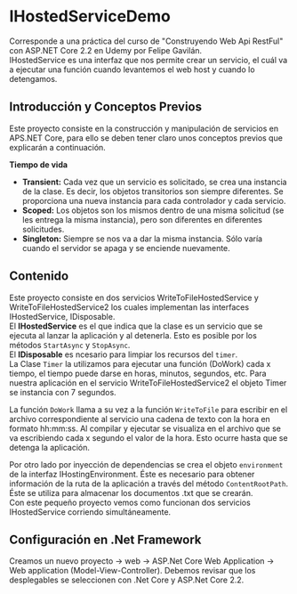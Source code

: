 # IHostedServiceDemo

Corresponde a una práctica del curso de "Construyendo Web Api RestFul" con ASP.NET Core 2.2 en Udemy por Felipe Gavilán.<br>
IHostedService es una interfaz que nos permite crear un servicio, el cuál va a ejecutar una función cuando levantemos el web host y cuando lo detengamos.

## Introducción y Conceptos Previos

Este proyecto consiste en la construcción y manipulación de servicios en APS.NET Core, para ello se deben tener claro unos conceptos previos que explicarán a continuación.

__Tiempo de vida__

- __Transient:__ Cada vez que un servicio es solicitado, se crea una instancia de la clase. Es decir, los objetos transitorios son siempre diferentes. Se proporciona una nueva instancia para cada controlador y cada servicio.
- __Scoped:__ Los objetos son los mismos dentro de una misma solicitud (se les entrega la misma instancia), pero son diferentes en diferentes solicitudes. 
- __Singleton:__ Siempre se nos va a dar la misma instancia. Sólo varía cuando el servidor se apaga y se enciende nuevamente.

## Contenido

Este proyecto consiste en dos servicios WriteToFileHostedService y WriteToFileHostedService2 los cuales implementan las interfaces IHostedService, IDisposable.<br>
El __IHostedService__ es el que indica que la clase es un servicio que se ejecuta al lanzar la aplicación y al detenerla. Esto es posible por los métodos `StartAsync` y  `StopAsync`. <br>
El __IDisposable__ es ncesario para limpiar los recursos del `timer`.<br>
La Clase `Timer` la utilizamos para ejecutar una función (DoWork) cada x tiempo, el tiempo puede darse en horas, minutos, segundos, etc. Para nuestra aplicación en el servicio WriteToFileHostedService2 el objeto Timer se instancia con 7 segundos.

La función `DoWork` llama a su vez a la función `WriteToFile` para escribir en el archivo correspondiente al servicio una cadena de texto con la hora en formato hh:mm:ss. Al compilar y ejecutar se visualiza en el archivo que se va escribiendo cada x segundo el valor de la hora. Esto ocurre hasta que se detenga la aplicación.

Por otro lado por inyección de dependencias se crea el objeto `environment` de la interfaz IHostingEnvironment. Éste es necesario para obtener información de la ruta de la aplicación a través del método `ContentRootPath`. Éste se utiliza para almacenar los documentos .txt que se crearán. <br>
Con este pequeño proyecto vemos como funcionan dos servicios IHostedService corriendo simultáneamente.

## Configuración en .Net Framework

Creamos un nuevo proyecto -> web -> ASP.Net Core Web Application -> Web application (Model-View-Controller). Debemos revisar que los desplegables se seleccionen con .Net Core y ASP.Net Core 2.2. 

